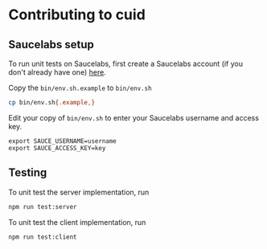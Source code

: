 # Contributing to cuid

## Saucelabs setup

To run unit tests on Saucelabs, first create a Saucelabs account (if you don't
already have one) [here](https://saucelabs.com/opensource).

Copy the `bin/env.sh.example` to `bin/env.sh`

```sh
cp bin/env.sh{.example,}
```

Edit your copy of `bin/env.sh` to enter your Saucelabs username and access key.

```
export SAUCE_USERNAME=username
export SAUCE_ACCESS_KEY=key
```

## Testing

To unit test the server implementation, run

```sh
npm run test:server
```

To unit test the client implementation, run

```sh
npm run test:client
```
